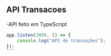 ## API Transacoes

-API feito em TypeScript

```javascript
app.listen(3000, () => {
    console.log("API de transações");
});
´´´